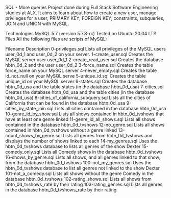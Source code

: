 SQL - More queries
Project done during Full Stack Software Engineering studies at ALX. It aims to learn about how to create a new user, manage privileges for a user, PRIMARY KEY, FOREIGN KEY, constraints, subqueries, JOIN and UNION with MySQL.

Technologies
MySQL 5.7 (version 5.7.8-rc)
Tested on Ubuntu 20.04 LTS
Files
All the following files are scripts of MySQL:

Filename	Description
0-privileges.sql	Lists all privileges of the MySQL users user_0d_1 and user_0d_2 on your server.
1-create_user.sql	Creates the MySQL server user user_0d_1
2-create_read_user.sql	Creates the database hbtn_0d_2 and the user user_0d_2
3-force_name.sql	Creates the table force_name on your MySQL server
4-never_empty.sql	Creates the table id_not_null on your MySQL serve
5-unique_id.sql	Creates the table unique_id on your MySQL server
6-states.sql	Creates the database hbtn_0d_usa and the table states (in the database hbtn_0d_usa)
7-cities.sql	Creates the database hbtn_0d_usa and the table cities (in the database hbtn_0d_usa)
8-cities_of_california_subquery.sql	Lists all the cities of California that can be found in the database hbtn_0d_usa
9-cities_by_state_join.sql	Lists all cities contained in the database hbtn_0d_usa
10-genre_id_by_show.sql	Lists all shows contained in hbtn_0d_tvshows that have at least one genre linked
11-genre_id_all_shows.sql	Lists all shows contained in the database hbtn_0d_tvshows
12-no_genre.sql	Lists all shows contained in hbtn_0d_tvshows without a genre linked
13-count_shows_by_genre.sql	Lists all genres from hbtn_0d_tvshows and displays the number of shows linked to each
14-my_genres.sql	Uses the hbtn_0d_tvshows database to lists all genres of the show Dexter
15-comedy_only.sql	Lists all Comedy shows in the database hbtn_0d_tvshows
16-shows_by_genre.sql	Lists all shows, and all genres linked to that show, from the database hbtn_0d_tvshows
100-not_my_genres.sql	Uses the hbtn_0d_tvshows database to list all genres not linked to the show Dexter
101-not_a_comedy.sql	Lists all shows without the genre Comedy in the database hbtn_0d_tvshows
102-rating_shows.sql	Lists all shows from hbtn_0d_tvshows_rate by their rating
103-rating_genres.sql	Lists all genres in the database hbtn_0d_tvshows_rate by their rating

